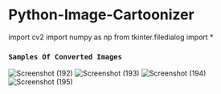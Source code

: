# Python-Image-Cartoonizer

import cv2
import numpy as np
from tkinter.filedialog import *

### `Samples Of Converted Images`


![Screenshot (192)](https://user-images.githubusercontent.com/25906435/127711108-ca2daf50-2003-42af-92ba-e1e02cecd797.png)
![Screenshot (193)](https://user-images.githubusercontent.com/25906435/127711118-ab2360f9-e474-4191-93f6-7fae4781490a.png)
![Screenshot (194)](https://user-images.githubusercontent.com/25906435/127711120-ddba023d-8af9-4df9-9395-a850dc8065a8.png)
![Screenshot (195)](https://user-images.githubusercontent.com/25906435/127711123-955db3a5-5050-4a09-b99d-376840ea65b2.png)

